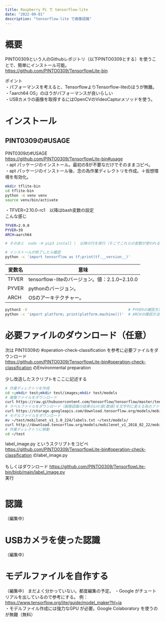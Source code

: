 ```yaml
---
title: Raspberry Pi で tensorflow-lite
date: "2022-09-01"
description: "tensorflow-lite で画像認識"
---
```


# 概要
PINTO0309という人のGithubレポジトリ（以下PINTO0309とする）を使うことで、簡単にインストール可能。
https://github.com/PINTO0309/TensorflowLite-bin

ポイント<br>
・パフォーマンスを考えると、TensorflowよりTensorflow-liteのほうが無難。<br>
・「aarch64 OS」のほうがパフォーマンスが良いらしい<br>
・USBカメラの画像を取得するにはOpenCVのVideoCapturメソッドを使う。<br>

# インストール
## PINT0309の#USAGE

PINT0309の#USAGE<br>
https://github.com/PINTO0309/TensorflowLite-bin#usage<br>
・apt パッケージのインストール。最初の$が不要なだけでそのままコピペ。<br>
・apt パッケージのインストール後、念の為作業ディレクトリを作成。＋仮想環境を有効化。<br>
```bash
mkdir tflite-bin
cd tflite-bin
python -m venv venv
source venv/bin/activate
```
・TFVER=2.10.0-rc1　以降はbash変数の設定<br>
こんな感じ<br>
```bash
TFVER=2.9.0
PYVER=39
ARCH=aarch64

# そのあと　sudo -H pip3 install \　以降の行を実行（そこでこれらの変数が使われる）

# インストールが終了したら確認
python -c 'import tensorflow as tf;print(tf.__version__)'
```

| 変数名 |  意味 |
| ---- | ---- |
| TFVER | tensorflow-liteのバージョン。値：2.1.0~2.10.0 |
| PYVER | pythonのバージョン。 |
| ARCH | OSのアーキテクチャー。 |


```bash
python3 -V							                    # PYVERの確認方法
python -c 'import platform; print(platform.machine())'	# ARCHの確認方法
```

# 必要ファイルのダウンロード（任意）
次は PINT0309の #operation-check-classification を参考に必要ファイルをダウンロード<br>
https://github.com/PINTO0309/TensorflowLite-bin#operation-check-classification のEnvironmental preparation<br>
<br>
少し改造したスクリプトをここに記述する<br>

```bash
# 作業ディレクトリを作成
cd ~;mkdir test;mkdir test/images;mkdir test/models
# 画像ファイルをダウンロード
curl https://raw.githubusercontent.com/tensorflow/tensorflow/master/tensorflow/lite/examples/label_image/testdata/grace_hopper.bmp > ~/test/images/grace_hopper.bmp
# ラベルファイルをダウンロード（画像認識の結果のint値[数値]を文字列に変える為のファイル）
curl https://storage.googleapis.com/download.tensorflow.org/models/mobilenet_v1_1.0_224_frozen.tgz | tar xzv -C ~/test mobilenet_v1_1.0_224/labels.txt
# モデルファイルをダウンロード
mv ~/test/mobilenet_v1_1.0_224/labels.txt ~/test/models/
curl http://download.tensorflow.org/models/mobilenet_v1_2018_02_22/mobilenet_v1_1.0_224_quant.tgz | tar xzv -C ~/test/models
# 作業ディレクトリに移動
cd ~/test
```

label_image.py というスクリプトをコピペ<br>
https://github.com/PINTO0309/TensorflowLite-bin#operation-check-classification のlabel_image.py<br>
<br>もしくはダウンロード
https://github.com/PINTO0309/TensorflowLite-bin/blob/main/label_image.py<br>
実行<br>
```bash

```

# 認識
（編集中）


# USBカメラを使った認識
（編集中）

# モデルファイルを自作する
（編集中）
まだよく分かっていない。都度編集の予定。
・Google がチュートリアルを出しているので参考にする。
例：https://www.tensorflow.org/lite/guide/model_maker?hl=ja<br>
・モデルファイル作成には強力なGPU が必要。Google Colaboratory を使うのが無難（無料）<br>
